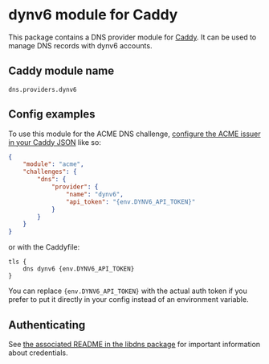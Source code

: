 dynv6 module for Caddy
===========================

This package contains a DNS provider module for [Caddy](https://github.com/caddyserver/caddy). It can be used to manage DNS records with dynv6 accounts.

## Caddy module name

```
dns.providers.dynv6
```

## Config examples

To use this module for the ACME DNS challenge, [configure the ACME issuer in your Caddy JSON](https://caddyserver.com/docs/json/apps/tls/automation/policies/issuer/acme/) like so:

```json
{
	"module": "acme",
	"challenges": {
		"dns": {
			"provider": {
				"name": "dynv6",
				"api_token": "{env.DYNV6_API_TOKEN}"
			}
		}
	}
}
```

or with the Caddyfile:

```
tls {
	dns dynv6 {env.DYNV6_API_TOKEN}
}
```

You can replace `{env.DYNV6_API_TOKEN}` with the actual auth token if you prefer to put it directly in your config instead of an environment variable.


## Authenticating

See [the associated README in the libdns package](https://github.com/libdns/dynv6) for important information about credentials.